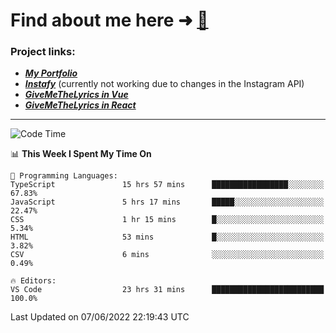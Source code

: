# Find about me here ➜ [🧑](https://pauabella.dev)

### Project links:
- ***[My Portfolio](https://pauabella.dev)***
- ***[Instafy](https://instafy.me)*** (currently not working due to changes in the Instagram API)
- ***[GiveMeTheLyrics in Vue](https://lyrics.pauabella.dev)***
- ***[GiveMeTheLyrics in React](https://pauabella.dev/GiveMeTheLyrics)***

---
<!--START_SECTION:waka-->
![Code Time](http://img.shields.io/badge/Code%20Time-0%20secs-blue)

📊 **This Week I Spent My Time On** 

```text
💬 Programming Languages: 
TypeScript               15 hrs 57 mins      █████████████████░░░░░░░░   67.83% 
JavaScript               5 hrs 17 mins       █████░░░░░░░░░░░░░░░░░░░░   22.47% 
CSS                      1 hr 15 mins        █░░░░░░░░░░░░░░░░░░░░░░░░   5.34% 
HTML                     53 mins             █░░░░░░░░░░░░░░░░░░░░░░░░   3.82% 
CSV                      6 mins              ░░░░░░░░░░░░░░░░░░░░░░░░░   0.49%

🔥 Editors: 
VS Code                  23 hrs 31 mins      █████████████████████████   100.0%

```


 Last Updated on 07/06/2022 22:19:43 UTC
<!--END_SECTION:waka-->
